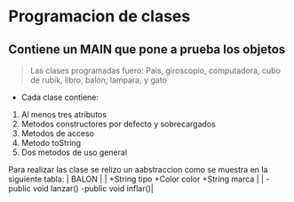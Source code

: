# Programacion de clases
## Contiene un MAIN que pone a prueba los objetos

> Las clases programadas fuero: Pais, giroscopio, computadora, cubo de rubik, libro, balon, lampara, y gato

- Cada clase contiene: 
1. Al menos tres atributos
2. Metodos constructores por defecto y sobrecargados
3. Metodos de acceso
4. Metodo toString
5. Dos metodos de uso general

Para realizar las clase se relizo un aabstraccion como se muestra en la siguiente tabla:
| BALON |
| 
+String tipo
+Color color
+String marca |
|
-public void lanzar()
-public void inflar()|
